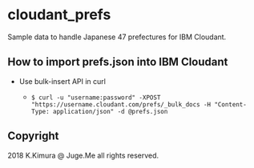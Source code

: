 # cloudant_prefs

Sample data to handle Japanese 47 prefectures for IBM Cloudant.

## How to import prefs.json into IBM Cloudant

- Use bulk-insert API in curl

    - `$ curl -u "username:password" -XPOST "https://username.cloudant.com/prefs/_bulk_docs -H "Content-Type: application/json" -d @prefs.json`


## Copyright

2018 K.Kimura @ Juge.Me all rights reserved.
